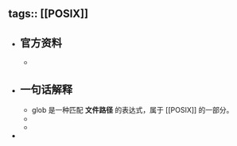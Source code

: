 tags:: [[POSIX]]
---

- ## 官方资料
	-
- ## 一句话解释
	- glob 是一种匹配 **文件路径** 的表达式，属于 [[POSIX]] 的一部分。
	-
	-
-